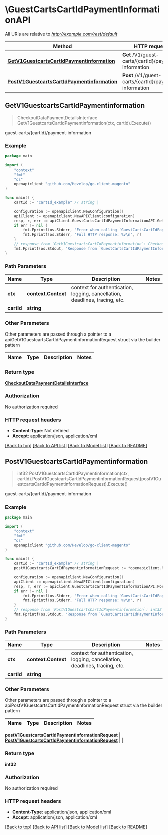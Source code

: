 # \GuestCartsCartIdPaymentInformationAPI

All URIs are relative to *http://example.com/rest/default*

Method | HTTP request | Description
------------- | ------------- | -------------
[**GetV1GuestcartsCartIdPaymentinformation**](GuestCartsCartIdPaymentInformationAPI.md#GetV1GuestcartsCartIdPaymentinformation) | **Get** /V1/guest-carts/{cartId}/payment-information | guest-carts/{cartId}/payment-information
[**PostV1GuestcartsCartIdPaymentinformation**](GuestCartsCartIdPaymentInformationAPI.md#PostV1GuestcartsCartIdPaymentinformation) | **Post** /V1/guest-carts/{cartId}/payment-information | guest-carts/{cartId}/payment-information



## GetV1GuestcartsCartIdPaymentinformation

> CheckoutDataPaymentDetailsInterface GetV1GuestcartsCartIdPaymentinformation(ctx, cartId).Execute()

guest-carts/{cartId}/payment-information



### Example

```go
package main

import (
	"context"
	"fmt"
	"os"
	openapiclient "github.com/Hevelop/go-client-magento"
)

func main() {
	cartId := "cartId_example" // string | 

	configuration := openapiclient.NewConfiguration()
	apiClient := openapiclient.NewAPIClient(configuration)
	resp, r, err := apiClient.GuestCartsCartIdPaymentInformationAPI.GetV1GuestcartsCartIdPaymentinformation(context.Background(), cartId).Execute()
	if err != nil {
		fmt.Fprintf(os.Stderr, "Error when calling `GuestCartsCartIdPaymentInformationAPI.GetV1GuestcartsCartIdPaymentinformation``: %v\n", err)
		fmt.Fprintf(os.Stderr, "Full HTTP response: %v\n", r)
	}
	// response from `GetV1GuestcartsCartIdPaymentinformation`: CheckoutDataPaymentDetailsInterface
	fmt.Fprintf(os.Stdout, "Response from `GuestCartsCartIdPaymentInformationAPI.GetV1GuestcartsCartIdPaymentinformation`: %v\n", resp)
}
```

### Path Parameters


Name | Type | Description  | Notes
------------- | ------------- | ------------- | -------------
**ctx** | **context.Context** | context for authentication, logging, cancellation, deadlines, tracing, etc.
**cartId** | **string** |  | 

### Other Parameters

Other parameters are passed through a pointer to a apiGetV1GuestcartsCartIdPaymentinformationRequest struct via the builder pattern


Name | Type | Description  | Notes
------------- | ------------- | ------------- | -------------


### Return type

[**CheckoutDataPaymentDetailsInterface**](CheckoutDataPaymentDetailsInterface.md)

### Authorization

No authorization required

### HTTP request headers

- **Content-Type**: Not defined
- **Accept**: application/json, application/xml

[[Back to top]](#) [[Back to API list]](../README.md#documentation-for-api-endpoints)
[[Back to Model list]](../README.md#documentation-for-models)
[[Back to README]](../README.md)


## PostV1GuestcartsCartIdPaymentinformation

> int32 PostV1GuestcartsCartIdPaymentinformation(ctx, cartId).PostV1GuestcartsCartIdPaymentinformationRequest(postV1GuestcartsCartIdPaymentinformationRequest).Execute()

guest-carts/{cartId}/payment-information



### Example

```go
package main

import (
	"context"
	"fmt"
	"os"
	openapiclient "github.com/Hevelop/go-client-magento"
)

func main() {
	cartId := "cartId_example" // string | 
	postV1GuestcartsCartIdPaymentinformationRequest := *openapiclient.NewPostV1GuestcartsCartIdPaymentinformationRequest("Email_example", *openapiclient.NewQuoteDataPaymentInterface("Method_example")) // PostV1GuestcartsCartIdPaymentinformationRequest |  (optional)

	configuration := openapiclient.NewConfiguration()
	apiClient := openapiclient.NewAPIClient(configuration)
	resp, r, err := apiClient.GuestCartsCartIdPaymentInformationAPI.PostV1GuestcartsCartIdPaymentinformation(context.Background(), cartId).PostV1GuestcartsCartIdPaymentinformationRequest(postV1GuestcartsCartIdPaymentinformationRequest).Execute()
	if err != nil {
		fmt.Fprintf(os.Stderr, "Error when calling `GuestCartsCartIdPaymentInformationAPI.PostV1GuestcartsCartIdPaymentinformation``: %v\n", err)
		fmt.Fprintf(os.Stderr, "Full HTTP response: %v\n", r)
	}
	// response from `PostV1GuestcartsCartIdPaymentinformation`: int32
	fmt.Fprintf(os.Stdout, "Response from `GuestCartsCartIdPaymentInformationAPI.PostV1GuestcartsCartIdPaymentinformation`: %v\n", resp)
}
```

### Path Parameters


Name | Type | Description  | Notes
------------- | ------------- | ------------- | -------------
**ctx** | **context.Context** | context for authentication, logging, cancellation, deadlines, tracing, etc.
**cartId** | **string** |  | 

### Other Parameters

Other parameters are passed through a pointer to a apiPostV1GuestcartsCartIdPaymentinformationRequest struct via the builder pattern


Name | Type | Description  | Notes
------------- | ------------- | ------------- | -------------

 **postV1GuestcartsCartIdPaymentinformationRequest** | [**PostV1GuestcartsCartIdPaymentinformationRequest**](PostV1GuestcartsCartIdPaymentinformationRequest.md) |  | 

### Return type

**int32**

### Authorization

No authorization required

### HTTP request headers

- **Content-Type**: application/json, application/xml
- **Accept**: application/json, application/xml

[[Back to top]](#) [[Back to API list]](../README.md#documentation-for-api-endpoints)
[[Back to Model list]](../README.md#documentation-for-models)
[[Back to README]](../README.md)

